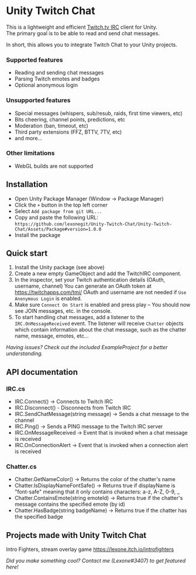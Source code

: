 # Unity Twitch Chat

This is a lightweight and efficient [Twitch.tv IRC](https://dev.twitch.tv/docs/irc/) client for Unity.<br>The primary goal is to be able to read and send chat messages.

In short, this allows you to integrate Twitch Chat to your Unity projects.

### Supported features
- Reading and sending chat messages
- Parsing Twitch emotes and badges
- Optional anonymous login


### Unsupported features
- Special messages (whispers, sub/resub, raids, first time viewers, etc)
- Bits cheering, channel points, predictions, etc
- Moderation (ban, timeout, etc)
- Third party extensions (FFZ, BTTV, 7TV, etc)
- and more...

### Other limitations
- WebGL builds are not supported


## Installation

- Open Unity Package Manager (Window -> Package Manager)
- Click the `+` button in the top left corner
- Select `Add package from git URL...`
- Copy and paste the following URL:<br>`https://github.com/lexonegit/Unity-Twitch-Chat/Unity-Twitch-Chat/Assets/Package#version=1.0.0`
- Install the package


## Quick start
1. Install the Unity package (see above)
2. Create a new empty GameObject and add the TwitchIRC component.
3. In the inspector, set your Twitch authentication details (OAuth, username, channel) 
You can generate an OAuth token at https://twitchapps.com/tmi/
OAuth and username are not needed if `Use Anonymous Login` is enabled. 
4. Make sure `Connect On Start` is enabled and press play – You should now see JOIN messages, etc. in the console.
5. To start handling chat messages, add a listener to the `IRC.OnMessageReceived` event. The listener will receive `Chatter` objects which contain information about the chat message, such as the chatter name, message, emotes, etc...

<i>Having issues? Check out the included ExampleProject for a better understanding.</i>

## API documentation

### IRC.cs
- IRC.Connect() -> Connects to Twitch IRC
- IRC.Disconnect() - Disconnects from Twitch IRC
- IRC.SendChatMessage(string message) -> Sends a chat message to the channel
- IRC.Ping() -> Sends a PING message to the Twitch IRC server
- IRC.OnMessageReceived -> Event that is invoked when a chat message is received
- IRC.OnConnectionAlert -> Event that is invoked when a connection alert is received

### Chatter.cs
- Chatter.GetNameColor() -> Returns the color of the chatter's name
- Chatter.IsDisplayNameFontSafe() -> Returns true if displayName is "font-safe" meaning that it only contains characters: a-z, A-Z, 0-9, _
- Chatter.ContainsEmote(string emoteId) -> Returns true if the chatter's message contains the specified emote (by id)
- Chatter.HasBadge(string badgeName) -> Returns true if the chatter has the specified badge

## Projects made with Unity Twitch Chat

Intro Fighters, stream overlay game https://lexone.itch.io/introfighters

*Did you make something cool? Contact me (Lexone#3407) to get featured here!*